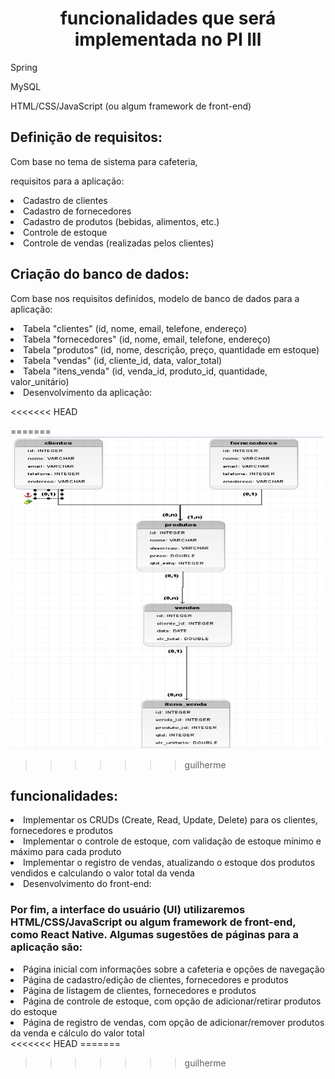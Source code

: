 # <h1 align="center"> funcionalidades que será implementada no PI lll</h1>


<p>Spring</p>
<p>MySQL</p>
<p>HTML/CSS/JavaScript (ou algum framework de front-end)</p>

<h2>Definição de requisitos:</h2>
Com base no tema de sistema para cafeteria,  
<p>requisitos para a aplicação:</p>

<li>Cadastro de clientes</li>
<li>Cadastro de fornecedores</li>
<li>Cadastro de produtos (bebidas, alimentos, etc.)</li>
<li>Controle de estoque</li>
<li>Controle de vendas (realizadas pelos clientes)</li>

<h2>Criação do banco de dados:</h2>

Com base nos requisitos definidos, modelo de banco de dados para a aplicação:

<li>Tabela "clientes" (id, nome, email, telefone, endereço)</li>
<li>Tabela "fornecedores" (id, nome, email, telefone, endereço)</li>
<li>Tabela "produtos" (id, nome, descrição, preço, quantidade em estoque)</li>
<li>Tabela "vendas" (id, cliente_id, data, valor_total)</li>
<li>Tabela "itens_venda" (id, venda_id, produto_id, quantidade, valor_unitário)</li>
<li>Desenvolvimento da aplicação:</li>

<<<<<<< HEAD

=======
<img src="https://github.com/Guiisf/e-coffe/blob/guilherme/docs/DER.jpg" width="500" height="500">
>>>>>>> guilherme


<h2>funcionalidades:</h2>

<li>Implementar os CRUDs (Create, Read, Update, Delete) para os clientes, fornecedores e produtos</li>
<li>Implementar o controle de estoque, com validação de estoque mínimo e máximo para cada produto</li>
<li>Implementar o registro de vendas, atualizando o estoque dos produtos vendidos e calculando o valor total da venda</li>
<li>Desenvolvimento do front-end:</li>

<h3>Por fim,  a interface do usuário (UI) utilizaremos HTML/CSS/JavaScript ou algum framework de front-end, como React Native. Algumas sugestões de páginas para a aplicação são:</h3>

<li>Página inicial com informações sobre a cafeteria e opções de navegação</li>
<li>Página de cadastro/edição de clientes, fornecedores e produtos</li>
<li>Página de listagem de clientes, fornecedores e produtos</li>
<li>Página de controle de estoque, com opção de adicionar/retirar produtos do estoque</li>
<li>Página de registro de vendas, com opção de adicionar/remover produtos da venda e cálculo do valor total</li>
<<<<<<< HEAD
=======


>>>>>>> guilherme
